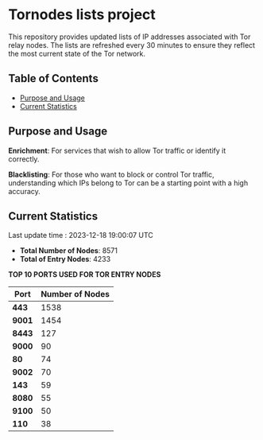 # Tornodes lists project

This repository provides updated lists of IP addresses associated with Tor relay nodes. The lists are refreshed every 30 minutes to ensure they reflect the most current state of the Tor network.

## Table of Contents

- [Purpose and Usage](#purpose-and-usage)
- [Current Statistics](#current-statistics)


## Purpose and Usage

**Enrichment**: For services that wish to allow Tor traffic or identify it correctly.

**Blacklisting**: For those who want to block or control Tor traffic, understanding which IPs belong to Tor can be a starting point with a high accuracy.

## Current Statistics

Last update time : 2023-12-18 19:00:07 UTC

- **Total Number of Nodes**: 8571
- **Total of Entry Nodes**: 4233

**TOP 10 PORTS USED FOR TOR ENTRY NODES**

| **Port** | **Number of Nodes** |
|------|-----------------|
| **443**   | 1538  |
| **9001**   | 1454  |
| **8443**   | 127  |
| **9000**   | 90  |
| **80**   | 74  |
| **9002**   | 70  |
| **143**   | 59  |
| **8080**   | 55  |
| **9100**   | 50  |
| **110**   | 38  |

